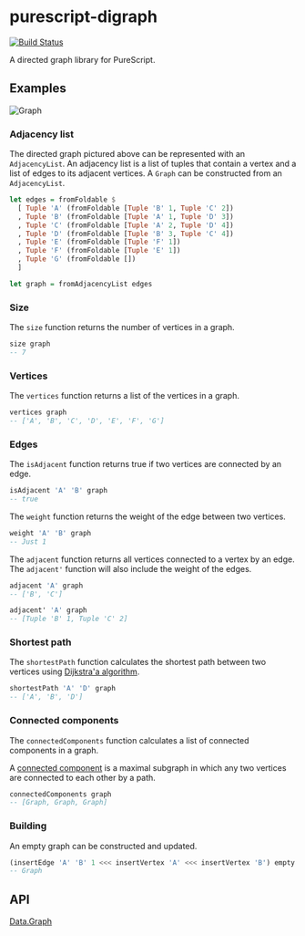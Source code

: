 # purescript-digraph

[![Build Status](https://travis-ci.org/nullobject/purescript-digraph.svg?branch=master)](https://travis-ci.org/nullobject/purescript-digraph)

A directed graph library for PureScript.

## Examples

![Graph](https://raw.githubusercontent.com/nullobject/purescript-digraph/master/images/graph.png)

### Adjacency list

The directed graph pictured above can be represented with an `AdjacencyList`.
An adjacency list is a list of tuples that contain a vertex and a list of edges
to its adjacent vertices. A `Graph` can be constructed from an `AdjacencyList`.

```haskell
let edges = fromFoldable $
  [ Tuple 'A' (fromFoldable [Tuple 'B' 1, Tuple 'C' 2])
  , Tuple 'B' (fromFoldable [Tuple 'A' 1, Tuple 'D' 3])
  , Tuple 'C' (fromFoldable [Tuple 'A' 2, Tuple 'D' 4])
  , Tuple 'D' (fromFoldable [Tuple 'B' 3, Tuple 'C' 4])
  , Tuple 'E' (fromFoldable [Tuple 'F' 1])
  , Tuple 'F' (fromFoldable [Tuple 'E' 1])
  , Tuple 'G' (fromFoldable [])
  ]

let graph = fromAdjacencyList edges
```

### Size

The `size` function returns the number of vertices in a graph.

```haskell
size graph
-- 7
```

### Vertices

The `vertices` function returns a list of the vertices in a graph.

```haskell
vertices graph
-- ['A', 'B', 'C', 'D', 'E', 'F', 'G']
```

### Edges

The `isAdjacent` function returns true if two vertices are connected by an edge.

```haskell
isAdjacent 'A' 'B' graph
-- true
```

The `weight` function returns the weight of the edge between two vertices.

```haskell
weight 'A' 'B' graph
-- Just 1
```

The `adjacent` function returns all vertices connected to a vertex by an edge.
The `adjacent'` function will also include the weight of the edges.

```haskell
adjacent 'A' graph
-- ['B', 'C']

adjacent' 'A' graph
-- [Tuple 'B' 1, Tuple 'C' 2]
```

### Shortest path

The `shortestPath` function calculates the shortest path between two vertices
using [Dijkstra'a
algorithm](https://en.wikipedia.org/wiki/Dijkstra's_algorithm).

```haskell
shortestPath 'A' 'D' graph
-- ['A', 'B', 'D']
```

### Connected components

The `connectedComponents` function calculates a list of connected components in a graph.

A [connected
component](https://en.wikipedia.org/wiki/Connected_component_(graph_theory)) is
a maximal subgraph in which any two vertices are connected to each other by a
path.

```haskell
connectedComponents graph
-- [Graph, Graph, Graph]
```

### Building

An empty graph can be constructed and updated.

```haskell
(insertEdge 'A' 'B' 1 <<< insertVertex 'A' <<< insertVertex 'B') empty
-- Graph
```

## API

[Data.Graph](https://pursuit.purescript.org/packages/purescript-digraph)
